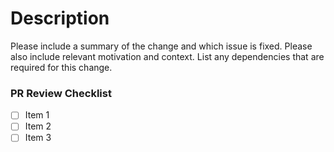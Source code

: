 # Description

Please include a summary of the change and which issue is fixed. Please also include relevant motivation and context. List any dependencies that are required for this change.

### PR Review Checklist

- [ ] Item 1
- [ ] Item 2
- [ ] Item 3
